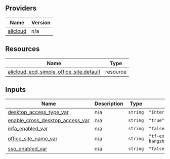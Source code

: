 <!-- BEGIN_TF_DOCS -->
## Providers

| Name | Version |
|------|---------|
| <a name="provider_alicloud"></a> [alicloud](#provider\_alicloud) | n/a |

## Resources

| Name | Type |
|------|------|
| [alicloud_ecd_simple_office_site.default](https://registry.terraform.io/providers/hashicorp/alicloud/latest/docs/resources/ecd_simple_office_site) | resource |

## Inputs

| Name | Description | Type | Default | Required |
|------|-------------|------|---------|:--------:|
| <a name="input_desktop_access_type_var"></a> [desktop\_access\_type\_var](#input\_desktop\_access\_type\_var) | n/a | `string` | `"Internet"` | no |
| <a name="input_enable_cross_desktop_access_var"></a> [enable\_cross\_desktop\_access\_var](#input\_enable\_cross\_desktop\_access\_var) | n/a | `string` | `"true"` | no |
| <a name="input_mfa_enabled_var"></a> [mfa\_enabled\_var](#input\_mfa\_enabled\_var) | n/a | `string` | `"false"` | no |
| <a name="input_office_site_name_var"></a> [office\_site\_name\_var](#input\_office\_site\_name\_var) | n/a | `string` | `"tf-examplecn-hangzhouecdsimpleofficesite19123"` | no |
| <a name="input_sso_enabled_var"></a> [sso\_enabled\_var](#input\_sso\_enabled\_var) | n/a | `string` | `"false"` | no |
<!-- END_TF_DOCS -->    